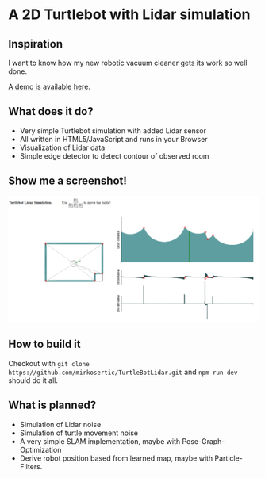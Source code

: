 # A 2D Turtlebot with Lidar simulation

## Inspiration

I want to know how my new robotic vacuum cleaner gets its work so well done.

[A demo is available here](https://mirkosertic.github.io/TurtleBotLidar/).

## What does it do?

* Very simple Turtlebot simulation with added Lidar sensor
* All written in HTML5/JavaScript and runs in your Browser
* Visualization of Lidar data
* Simple edge detector to detect contour of observed room

## Show me a screenshot!

![Simulation screenshot](doc/screenshot.png)

## How to build it

Checkout with `git clone https://github.com/mirkosertic/TurtleBotLidar.git` and `npm run dev` should do it all.

## What is planned?

* Simulation of Lidar noise
* Simulation of turtle movement noise
* A very simple SLAM implementation, maybe with Pose-Graph-Optimization
* Derive robot position based from learned map, maybe with Particle-Filters.
